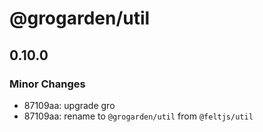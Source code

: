 # @grogarden/util

## 0.10.0

### Minor Changes

- 87109aa: upgrade gro
- 87109aa: rename to `@grogarden/util` from `@feltjs/util`

